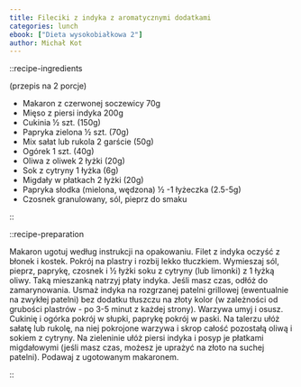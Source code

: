 ```yaml
---
title: Fileciki z indyka z aromatycznymi dodatkami
categories: lunch
ebook: ["Dieta wysokobiałkowa 2"]
author: Michał Kot
---
```


::recipe-ingredients

(przepis na 2 porcje)
- Makaron z czerwonej soczewicy 70g
- Mięso z piersi indyka 200g
- Cukinia ½ szt. (150g)
- Papryka zielona ½ szt. (70g)
- Mix sałat lub rukola 2 garście (50g)
- Ogórek 1 szt. (40g)
- Oliwa z oliwek 2 łyżki (20g)
- Sok z cytryny 1 łyżka (6g)
- Migdały w płatkach 2 łyżki (20g)
- Papryka słodka (mielona, wędzona) ½ -1 łyżeczka (2.5-5g)
- Czosnek granulowany, sól, pieprz do smaku

::

::recipe-preparation

Makaron ugotuj według instrukcji na opakowaniu. Filet z indyka oczyść z błonek i kostek. Pokrój na plastry i rozbij lekko tłuczkiem. Wymieszaj sól, pieprz, paprykę, czosnek i ½ łyżki soku z cytryny (lub limonki) z 1 łyżką oliwy. Taką mieszanką natrzyj płaty indyka. Jeśli masz czas, odłóż do zamarynowania. Usmaż indyka na rozgrzanej patelni grillowej (ewentualnie na zwykłej patelni) bez dodatku tłuszczu na złoty kolor (w zależności od grubości plastrów - po 3-5 minut z każdej strony). Warzywa umyj i osusz. Cukinię i ogórka pokrój w słupki, paprykę pokrój w paski. Na talerzu ułóż sałatę lub rukolę, na niej pokrojone warzywa i skrop całość pozostałą oliwą i sokiem z cytryny. Na zieleninie ułóż piersi indyka i posyp je płatkami migdałowymi (jeśli masz czas, możesz je uprażyć na złoto na suchej patelni). Podawaj z ugotowanym makaronem.

::